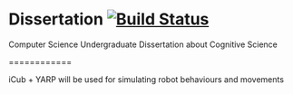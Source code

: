 Dissertation    [![Build Status](https://travis-ci.org/Semyonic/Dissertation.svg?branch=master)](https://travis-ci.org/Semyonic/Dissertation)
============

Computer Science Undergraduate Dissertation about Cognitive Science

============

iCub + YARP will be used for simulating robot behaviours and movements
